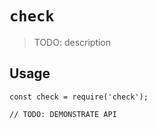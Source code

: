 # `check`

> TODO: description

## Usage

```
const check = require('check');

// TODO: DEMONSTRATE API
```
